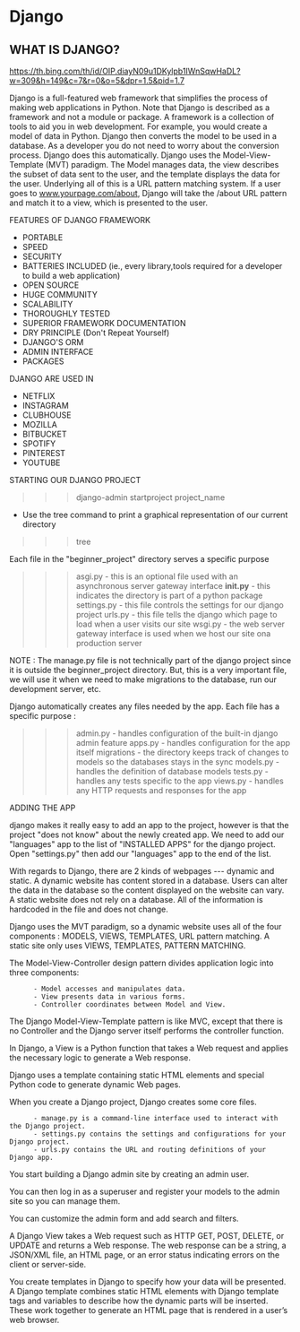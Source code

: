 # Django

## WHAT IS DJANGO?

https://th.bing.com/th/id/OIP.diayN09u1DKylpb1IWnSqwHaDL?w=309&h=149&c=7&r=0&o=5&dpr=1.5&pid=1.7

Django is a full-featured web framework that simplifies the process of making web applications in Python. Note that Django is described as a framework and not a module or package. A framework is a collection of tools to aid you in web development. For example, you would create a model of data in Python. Django then converts the model to be used in a database. As a developer you do not need to worry about the conversion process. Django does this automatically.
Django uses the Model-View-Template (MVT) paradigm. The Model manages data, the view describes the subset of data sent to the user, and the template displays the data for the user. Underlying all of this is a URL pattern matching system. If a user goes to www.yourpage.com/about, Django will take the /about URL pattern and match it to a view, which is presented to the user.

FEATURES OF DJANGO FRAMEWORK

- PORTABLE
- SPEED
- SECURITY
- BATTERIES INCLUDED (ie., every library,tools required for a developer to build a web application)
- OPEN SOURCE 
- HUGE COMMUNITY
- SCALABILITY
- THOROUGHLY TESTED
- SUPERIOR FRAMEWORK DOCUMENTATION
- DRY PRINCIPLE (Don't Repeat Yourself)
- DJANGO'S ORM 
- ADMIN INTERFACE
- PACKAGES 

DJANGO ARE USED IN 

- NETFLIX
- INSTAGRAM
- CLUBHOUSE
- MOZILLA
- BITBUCKET
- SPOTIFY
- PINTEREST
- YOUTUBE

STARTING OUR DJANGO PROJECT

>>>django-admin startproject project_name

- Use the tree command to print a graphical representation of our current directory

>>>tree

Each file in the "beginner_project" directory serves a specific purpose

>>>asgi.py - this is an optional file used with an asynchronous server gateway interface
>>>__init.py__ - this indicates the directory is part of a python package
>>>settings.py - this file controls the settings for our django project 
>>>urls.py - this file tells the django which page to load when a user visits our site
>>>wsgi.py - the web server gateway interface is used when we host our site ona production server

NOTE : The manage.py file is not technically part of the django project since it is outside the beginner_project directory. But, this is a very important file, we will use it when we need to make migrations to the database, run our development server, etc.

Django automatically creates any files needed by the app. Each file has a specific purpose :

>>>admin.py - handles configuration of the built-in django
admin feature
>>>apps.py - handles configuration for the app itself
>>>migrations - the directory keeps track of changes to models so the databases stays in the sync
>>>models.py - handles the definition of database models
>>>tests.py - handles any tests specific to the app
>>>views.py - handles any HTTP requests and responses for the app

ADDING THE APP

django makes it really easy to add an app to the project, however is that the project "does not know" about the newly created app. We need to add our "languages" app to the list of "INSTALLED APPS" for the django project. Open "settings.py" then add our "languages" app to the end of the list.

With regards to Django, there are 2 kinds of webpages --- dynamic and static.
A dynamic website has content stored in a database. Users can alter the data in the database so the content displayed on the website can vary.
A static website does not rely on a database. All of the information is hardcoded in the file and does not change.

Django uses the MVT paradigm, so a dynamic website uses all of the four components : MODELS, VIEWS, TEMPLATES, URL pattern matching.
A static site only uses VIEWS, TEMPLATES, PATTERN MATCHING. 

The Model-View-Controller design pattern divides application logic into three components: 

          - Model accesses and manipulates data. 
          - View presents data in various forms. 
          - Controller coordinates between Model and View. 

The Django Model-View-Template pattern is like MVC, except that there is no Controller and the Django server itself performs the controller function. 

In Django, a View is a Python function that takes a Web request and applies the necessary logic to generate a Web response. 

Django uses a template containing static HTML elements and special Python code to generate dynamic Web pages.  

When you create a Django project, Django creates some core files. 

          - manage.py is a command-line interface used to interact with the Django project. 
          - settings.py contains the settings and configurations for your Django project. 
          - urls.py contains the URL and routing definitions of your Django app. 

You start building a Django admin site by creating an admin user. 

You can then log in as a superuser and register your models to the admin site so you can manage them. 

You can customize the admin form and add search and filters. 

A Django View takes a Web request such as HTTP GET, POST, DELETE, or UPDATE and returns a Web response. The web response can be a string, a JSON/XML file, an HTML page, or an error status indicating errors on the client or server-side. 

You create templates in Django to specify how your data will be presented. A Django template combines static HTML elements with Django template tags and variables to describe how the dynamic parts will be inserted. These work together to generate an HTML page that is rendered in a user’s web browser. 
